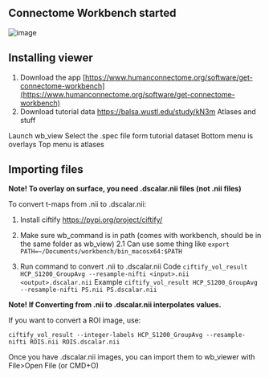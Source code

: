 ## Connectome Workbench started

![image](https://github.com/Aglinskas/BC-MISC-Tutorials/assets/15108226/5b1941ec-5899-410f-9c68-7ffce2e3ea80)


## Installing viewer
1. Download the app [https://www.humanconnectome.org/software/get-connectome-workbench](https://www.humanconnectome.org/software/get-connectome-workbench)
2. Download tutorial data https://balsa.wustl.edu/study/kN3m Atlases and stuff

Launch wb_view
Select the .spec file form tutorial dataset
Bottom menu is overlays
Top menu is atlases 

## Importing files

**Note! To overlay on surface, you need .dscalar.nii files (not .nii files)**

To convert t-maps from .nii to .dscalar.nii:

1. Install ciftify https://pypi.org/project/ciftify/
2. Make sure wb_command is in path (comes with workbench, should be in the same folder as wb_view)
2.1 Can use some thing like `export PATH=~/Documents/workbench/bin_macosx64:$PATH`

3. Run command to convert .nii to .dscalar.nii
Code `ciftify_vol_result HCP_S1200_GroupAvg --resample-nifti <input>.nii <output>.dscalar.nii`
Example `ciftify_vol_result HCP_S1200_GroupAvg --resample-nifti PS.nii PS.dscalar.nii`

**Note! If Converting from .nii to .dscalar.nii interpolates values.**

If you want to convert a ROI image, use:

`ciftify_vol_result --integer-labels HCP_S1200_GroupAvg --resample-nifti ROIS.nii ROIS.dscalar.nii`

Once you have .dscalar.nii images, you can import them to wb_viewer with File>Open File (or CMD+O)
